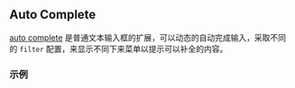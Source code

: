 ## Auto Complete

[auto complete](https://material.google.com/components/text-fields.html#text-fields-auto-complete-text-field) 是普通文本输入框的扩展，可以动态的自动完成输入，采取不同的 `filter` 配置，来显示不同下来菜单以提示可以补全的内容。

### 示例

